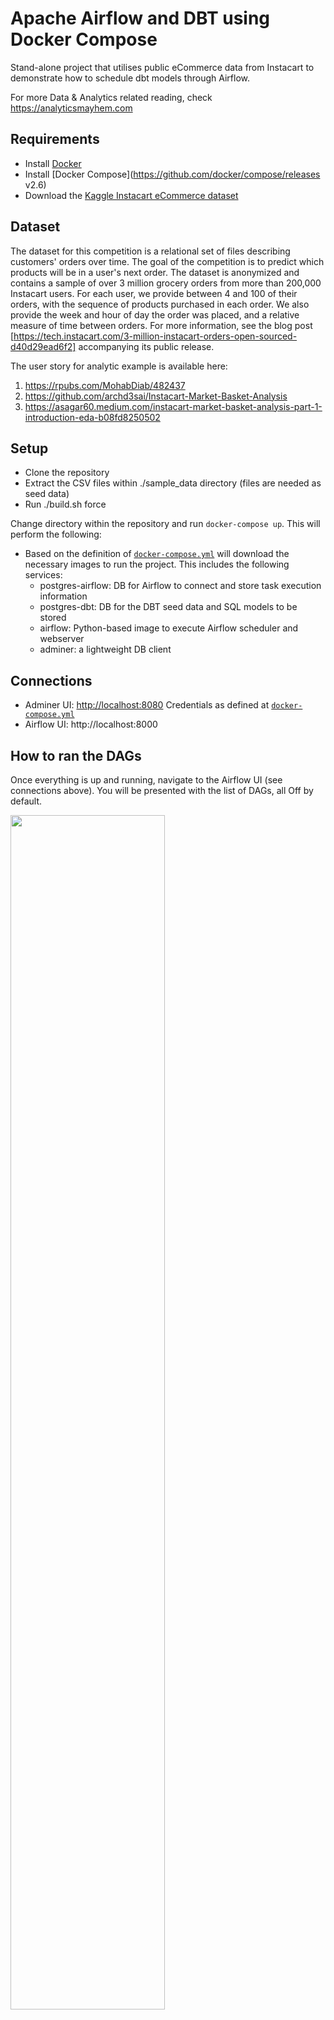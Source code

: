 # Apache Airflow and DBT using Docker Compose
Stand-alone project that utilises public eCommerce data from Instacart to demonstrate how to schedule dbt models through Airflow.

For more Data & Analytics related reading, check https://analyticsmayhem.com

## Requirements 
* Install [Docker](https://www.docker.com/products/docker-desktop)
* Install [Docker Compose](https://github.com/docker/compose/releases v2.6) 
* Download the [Kaggle Instacart eCommerce dataset](https://www.kaggle.com/c/instacart-market-basket-analysis/data) 

## Dataset

The dataset for this competition is a relational set of files describing customers' orders over time. The goal of the competition is to predict which products will be in a user's next order. The dataset is anonymized and contains a sample of over 3 million grocery orders from more than 200,000 Instacart users. For each user, we provide between 4 and 100 of their orders, with the sequence of products purchased in each order. We also provide the week and hour of day the order was placed, and a relative measure of time between orders. For more information, see the blog post [https://tech.instacart.com/3-million-instacart-orders-open-sourced-d40d29ead6f2] accompanying its public release.

The user story for analytic example is available here:
1. https://rpubs.com/MohabDiab/482437
2. https://github.com/archd3sai/Instacart-Market-Basket-Analysis
3. https://asagar60.medium.com/instacart-market-basket-analysis-part-1-introduction-eda-b08fd8250502

## Setup 
* Clone the repository
* Extract the CSV files within ./sample_data directory (files are needed as seed data)
* Run ./build.sh force

Change directory within the repository and run `docker-compose up`. This will perform the following:
* Based on the definition of [`docker-compose.yml`](https://github.com/konosp/dbt-airflow-docker-compose/blob/master/docker-compose.yml) will download the necessary images to run the project. This includes the following services:
  * postgres-airflow: DB for Airflow to connect and store task execution information
  * postgres-dbt: DB for the DBT seed data and SQL models to be stored
  * airflow: Python-based image to execute Airflow scheduler and webserver
  * adminer: a lightweight DB client

## Connections
* Adminer UI: [http://localhost:8080](http://localhost:8080/?pgsql=postgres-dbt&username=dbtuser&db=dbtdb&ns=dbt) Credentials as defined at [`docker-compose.yml`](https://github.com/konosp/dbt-airflow-docker-compose/blob/master/docker-compose.yml)
* Airflow UI: http://localhost:8000

## How to ran the DAGs
Once everything is up and running, navigate to the Airflow UI (see connections above). You will be presented with the list of DAGs, all Off by default.

<img src="https://storage.googleapis.com/analyticsmayhem-blog-files/dbt-airflow-docker/dbt-dags-list.png" width="70%"></img>

You will need to run to execute them in correct order. 
- 1_load_initial_data: Load the raw Kaggle dataset
- 2_init_once_dbt_models: Perform some basic transformations (i.e. build an artificial date for the orders)
- 3_snapshot_dbt_models: Build the snapshot tables
- 4_daily_dbt_models: Schedule the daily models. The starting date is set on Jan 6th, 2019. This will force Ariflow to backfill all date for those dates. So leave that for last.

<img src="https://storage.googleapis.com/analyticsmayhem-blog-files/dbt-airflow-docker/dbt-dag-triggering.png" width="70%"></img>

If everything goes well, you should have the daily model execute successfully and see similar task durations as per below.

<img src="https://storage.googleapis.com/analyticsmayhem-blog-files/dbt-airflow-docker/dbt-task-duration-over-time.png" width="70%"></img>

Finally, within Adminer you can view the final models.
<img src="https://storage.googleapis.com/analyticsmayhem-blog-files/dbt-airflow-docker/dbt-adminer-view.png" width="70%"></img>

## Docker Compose Commands
* Enable the services: `docker-compose up` or `docker-compose up -d` (detatches the terminal from the services' log)
* Disable the services: `docker-compose down` Non-destructive operation.
* Delete the services: `docker-compose rm` Ddeletes all associated data. The database will be empty on next run.
* Re-build the services: `docker-compose build` Re-builds the containers based on the docker-compose.yml definition. Since only the Airflow service is based on local files, this is the only image that is re-build (useful if you apply changes on the `./scripts_airflow/init.sh` file. 

If you need to connect to the running containers, use `docker-compose ps` to view the running services.

<img src="https://storage.googleapis.com/analyticsmayhem-blog-files/dbt-airflow-docker/dbt-service-list.png" width="70%">

For example, to connect to the Airflow service, you can execute `docker exec -it dbt-airflow-docker_airflow_1 /bin/bash`. This will attach your terminal to the selected container and activate a bash terminal.

## Project Notes and Docker Volumes
Because the project directories (`./scripts_postgres`, `./sample_data`, `./dbt` and `./airflow`) are defined as volumes in `docker-compose.yml`, they are directly accessible from within the containers. This means:
* On Airflow startup the existing models are compiled as part of the initialisation script. If you make changes to the models, you need to re-compile them. Two options:
  * From the host machine navigate to `./dbt` and then `dbt compile`
  * Attach to the container by `docker exec -it dbt-airflow-docker_airflow_1 /bin/bash`. This will open a session directly in the container running Airflow. Then CD into `/dbt` and  `dbt compile`. In general attaching to the container, helps a lot in debugging.
* You can make changes to the dbt models from the host machine, `dbt compile` them and on the next DAG update they will be available (beware of changes that are major and require `--full-refresh`). It is suggested to connect to the container (`docker exec ...`) to run a full refresh of the models. Alternatively you can `docker-compose down && docker-compose rm && docker-compose up`. 
* The folder `./airflow/dags` stores the DAG files. Changes on them appear after a few seconds in the Airflow admin.
  * The `initialise_data.py` file contains the upfront data loading operation of the seed data.
  * The `dag.py` file contains all the handling of the DBT models. Keep aspect is the parsing of `manifest.json` which holdes the models' tree structure and tag details


Credit to the very helpful repository: https://github.com/puckel/docker-airflow
